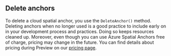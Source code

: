 ## Delete anchors

To delete a cloud spatial anchor, you use the `DeleteAnchor()` method. Deleting anchors when no longer used is a good practice to include early on in your development process and practices. Doing so keeps resources cleaned up. Moreover, even though you can use Azure Spatial Anchors free of charge, pricing may change in the future. You can find details about pricing during Preview on our [pricing page](https://azure.microsoft.com/pricing/details/spatial-anchors/).
